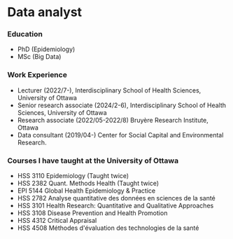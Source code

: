 # Data analyst

### Education
- PhD (Epidemiology)
- MSc (Big Data)

### Work Experience
- Lecturer (2022/7-), Interdisciplinary School of Health Sciences, University of Ottawa
- Senior research associate (2024/2-6), Interdisciplinary School of Health Sciences, University of Ottawa
- Research associate (2022/05-2022/8) Bruyère Research Institute, Ottawa
- Data consultant (2019/04-) Center for Social Capital and Environmental Research. 


### Courses I have taught at the University of Ottawa
- HSS 3110 Epidemiology (Taught twice)
- HSS 2382 Quant. Methods Health (Taught twice)
- EPI 5144 Global Health Epidemiology & Practice
- HSS 2782 Analyse quantitative des données en sciences de la santé 
- HSS 3101 Health Research: Quantitative and Qualitative Approaches
- HSS 3108 Disease Prevention and Health Promotion 
- HSS 4312 Critical Appraisal
- HSS 4508 Méthodes d'évaluation des technologies de la santé
 
